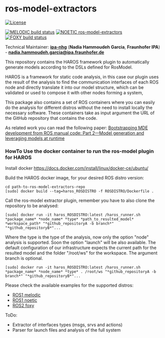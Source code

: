 # ros-model-extractors

[![License](https://img.shields.io/badge/License-BSD%203--Clause-blue.svg)](https://opensource.org/licenses/BSD-3-Clause)

[![MELODIC build status](https://github.com/ipa320/ros-model-extractors/actions/workflows/build_melodic.yml/badge.svg)](https://github.com/ipa320/ros-model-extractors/actions/workflows/build_melodic.yml)
[![NOETIC ros-model-extractors](https://github.com/ipa320/ros-model-extractors/actions/workflows/build_noetic.yml/badge.svg)](https://github.com/ipa320/ros-model-extractors/actions/workflows/build_noetic.yml)
[![FOXY build status](https://github.com/ipa320/ros-model-extractors/actions/workflows/build_foxy.yml/badge.svg)](https://github.com/ipa320/ros-model-extractors/actions/workflows/build_foxy.yml)


Technical Maintainer: [**ipa-nhg**](https://github.com/ipa-nhg/) (**Nadia Hammoudeh Garcia**, **Fraunhofer IPA**) - **nadia.hammoudeh.garcia@ipa.fraunhofer.de**

This repository contains the HAROS framework plugin to automatically generate models according to the DSLs defined for RosModel.

HAROS is a framework for static code analysis, in this case our plugin uses the result of the analysis to find the communication interfaces of each ROS node and directly translate it into our model structure, which can be validated or used to compose it with other nodes forming a system,

This package also contains a set of ROS containers where you can easily do the analysis for different distros without the need to install locally the necessary software. These containers take as input argument the URL of the GitHub repository that contains the code.

As related work you can read the following paper: [Bootstrapping MDE development from ROS manual code: Part 2—Model generation and leveraging models at runtime](https://link.springer.com/article/10.1007/s10270-021-00873-2?wt_mc=Internal.Event.1.SEM.ArticleAuthorOnlineFirst&utm_source=ArticleAuthorOnlineFirst&utm_medium=email&utm_content=AA_en_06082018&ArticleAuthorOnlineFirst_20210420) 


### HowTo Use the docker container to run the ros-model plugin for HAROS

Install docker https://docs.docker.com/install/linux/docker-ce/ubuntu/

Build the HAROS docker image, for your desired ROS distro version:

```
cd path-to-ros-model-extractors-repo
[sudo] docker build --tag=haros_ROSDISTRO -f ROSDISTRO/Dockerfile .
```

Call the ros-model extractor plugin, remember you have to also clone the repository to be analysed:

```
[sudo] docker run -it haros_ROSDISTRO:latest /haros_runner.sh *package_name* *node_name* *type* *path_to_resulted_model* *workspace_path* "*github_repositoryA -b branch*" "*github_repositoryB*"...
```

Where the type is the type of the analysis, now only the option "node" analysis is supported. Soon the option "launch" will be also available. The default configuration of our infrastructure expects the current path for the resulted model and the folder "/root/ws" for the workspace. The argument branch is optional.

```
[sudo] docker run -it haros_ROSDISTRO:latest /haros_runner.sh *package_name* *node_name* *type* . /root/ws "*github_repositoryA -b branch*" "*github_repositoryB*"...
```

Please check the available examples for the supported distros:

- [ROS1 melodic](melodic/README.md)
- [ROS1 noetic](noetic/README.md)
- [ROS2 foxy](foxy/README.md)

ToDo:
 - Extractor of interfaces types (msgs, srvs and actions)
 - Parser for launch files and analysis of the full system 

